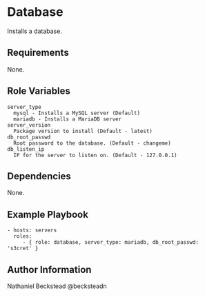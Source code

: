 Database
=========

Installs a database.

Requirements
------------

None.

Role Variables
--------------

```
server_type
  mysql - Installs a MySQL server (Default)
  mariadb - Installs a MariaDB server
server_version
  Package version to install (Default - latest)
db_root_passwd
  Root password to the database. (Default - changeme)
db_listen_ip
  IP for the server to listen on. (Default - 127.0.0.1)
```

Dependencies
------------

None.

Example Playbook
----------------

    - hosts: servers
      roles:
         - { role: database, server_type: mariadb, db_root_passwd: 's3cret' }

Author Information
------------------

Nathaniel Beckstead @becksteadn